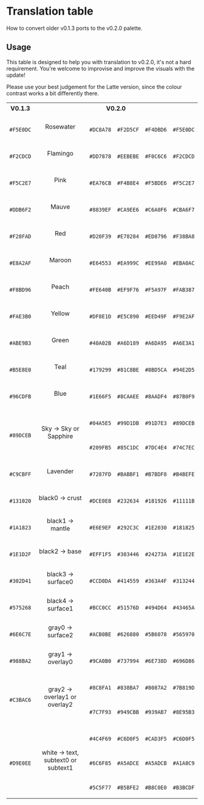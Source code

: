 # Translation table

How to convert older v0.1.3 ports to the v0.2.0 palette.

## Usage

This table is designed to help you with translation to v0.2.0, it's not a hard
requirement. You're welcome to improvise and improve the visuals with the update!

Please use your best judgement for the Latte version, since the colour contrast
works a bit differently there.

<table>
	<tr>
		<th>V0.1.3</th>
		<th colspan="5">V0.2.0</th>
	</tr>
	<tr align="center">
		<td>
			<img src="https://raw.githubusercontent.com/catppuccin/catppuccin/0.1.3/assets/palette/circles/rosewater.png" height="16" width="16"/>
			<p><code>#F5E0DC</code></p>
		</td>
		<td>Rosewater</td>
		<td>
			<img src="https://raw.githubusercontent.com/catppuccin/catppuccin/v0.2.0/assets/palette/circles/latte_rosewater.png" height="16" width="16"/>
			<p><code>#DC8A78</code></p>
		</td>
		<td>
			<img src="https://raw.githubusercontent.com/catppuccin/catppuccin/v0.2.0/assets/palette/circles/frappe_rosewater.png" height="16" width="16"/>
			<p><code>#F2D5CF</code></p>
		</td>
		<td>
			<img src="https://raw.githubusercontent.com/catppuccin/catppuccin/v0.2.0/assets/palette/circles/macchiato_rosewater.png" height="16" width="16"/>
			<p><code>#F4DBD6</code></p>
		</td>
		<td>
			<img src="https://raw.githubusercontent.com/catppuccin/catppuccin/v0.2.0/assets/palette/circles/mocha_rosewater.png" height="16" width="16"/>
			<p><code>#F5E0DC</code></p>
		</td>
	</tr>
	<tr align="center">
		<td>
			<img src="https://raw.githubusercontent.com/catppuccin/catppuccin/0.1.3/assets/palette/circles/flamingo.png" height="16" width="16"/>
			<p><code>#F2CDCD</code></p>
		</td>
		<td>Flamingo</td>
		<td>
			<img src="https://raw.githubusercontent.com/catppuccin/catppuccin/v0.2.0/assets/palette/circles/latte_flamingo.png" height="16" width="16"/>
			<p><code>#DD7878</code></p>
		</td>
		<td>
			<img src="https://raw.githubusercontent.com/catppuccin/catppuccin/v0.2.0/assets/palette/circles/frappe_flamingo.png" height="16" width="16"/>
			<p><code>#EEBEBE</code></p>
		</td>
		<td>
			<img src="https://raw.githubusercontent.com/catppuccin/catppuccin/v0.2.0/assets/palette/circles/macchiato_flamingo.png" height="16" width="16"/>
			<p><code>#F0C6C6</code></p>
		</td>
		<td>
			<img src="https://raw.githubusercontent.com/catppuccin/catppuccin/v0.2.0/assets/palette/circles/mocha_flamingo.png" height="16" width="16"/>
			<p><code>#F2CDCD</code></p>
		</td>
	</tr>
	<tr align="center">
		<td>
			<img src="https://raw.githubusercontent.com/catppuccin/catppuccin/0.1.3/assets/palette/circles/pink.png" height="16" width="16"/>
			<p><code>#F5C2E7</code></p>
		</td>
		<td>Pink</td>
		<td>
			<img src="https://raw.githubusercontent.com/catppuccin/catppuccin/v0.2.0/assets/palette/circles/latte_pink.png" height="16" width="16"/>
			<p><code>#EA76CB</code></p>
		</td>
		<td>
			<img src="https://raw.githubusercontent.com/catppuccin/catppuccin/v0.2.0/assets/palette/circles/frappe_pink.png" height="16" width="16"/>
			<p><code>#F4B8E4</code></p>
		</td>
		<td>
			<img src="https://raw.githubusercontent.com/catppuccin/catppuccin/v0.2.0/assets/palette/circles/macchiato_pink.png" height="16" width="16"/>
			<p><code>#F5BDE6</code></p>
		</td>
		<td>
			<img src="https://raw.githubusercontent.com/catppuccin/catppuccin/v0.2.0/assets/palette/circles/mocha_pink.png" height="16" width="16"/>
			<p><code>#F5C2E7</code></p>
		</td>
	</tr>
	<tr align="center">
		<td>
			<img src="https://raw.githubusercontent.com/catppuccin/catppuccin/0.1.3/assets/palette/circles/mauve.png" height="16" width="16"/>
			<p><code>#DDB6F2</code></p>
		</td>
		<td>Mauve</td>
		<td>
			<img src="https://raw.githubusercontent.com/catppuccin/catppuccin/v0.2.0/assets/palette/circles/latte_mauve.png" height="16" width="16"/>
			<p><code>#8839EF</code></p>
		</td>
		<td>
			<img src="https://raw.githubusercontent.com/catppuccin/catppuccin/v0.2.0/assets/palette/circles/frappe_mauve.png" height="16" width="16"/>
			<p><code>#CA9EE6</code></p>
		</td>
		<td>
			<img src="https://raw.githubusercontent.com/catppuccin/catppuccin/v0.2.0/assets/palette/circles/macchiato_mauve.png" height="16" width="16"/>
			<p><code>#C6A0F6</code></p>
		</td>
		<td>
			<img src="https://raw.githubusercontent.com/catppuccin/catppuccin/v0.2.0/assets/palette/circles/mocha_mauve.png" height="16" width="16"/>
			<p><code>#CBA6F7</code></p>
		</td>
	</tr>
	<tr align="center">
		<td>
			<img src="https://raw.githubusercontent.com/catppuccin/catppuccin/0.1.3/assets/palette/circles/red.png" height="16" width="16"/>
			<p><code>#F28FAD</code></p>
		</td>
		<td>Red</td>
		<td>
			<img src="https://raw.githubusercontent.com/catppuccin/catppuccin/v0.2.0/assets/palette/circles/latte_red.png" height="16" width="16"/>
			<p><code>#D20F39</code></p>
		</td>
		<td>
			<img src="https://raw.githubusercontent.com/catppuccin/catppuccin/v0.2.0/assets/palette/circles/frappe_red.png" height="16" width="16"/>
			<p><code>#E78284</code></p>
		</td>
		<td>
			<img src="https://raw.githubusercontent.com/catppuccin/catppuccin/v0.2.0/assets/palette/circles/macchiato_red.png" height="16" width="16"/>
			<p><code>#ED8796</code></p>
		</td>
		<td>
			<img src="https://raw.githubusercontent.com/catppuccin/catppuccin/v0.2.0/assets/palette/circles/mocha_red.png" height="16" width="16"/>
			<p><code>#F38BA8</code></p>
		</td>
	</tr>
	<tr align="center">
		<td>
			<img src="https://raw.githubusercontent.com/catppuccin/catppuccin/0.1.3/assets/palette/circles/maroon.png" height="16" width="16"/>
			<p><code>#E8A2AF</code></p>
		</td>
		<td>Maroon</td>
		<td>
			<img src="https://raw.githubusercontent.com/catppuccin/catppuccin/v0.2.0/assets/palette/circles/latte_maroon.png" height="16" width="16"/>
			<p><code>#E64553</code></p>
		</td>
		<td>
			<img src="https://raw.githubusercontent.com/catppuccin/catppuccin/v0.2.0/assets/palette/circles/frappe_maroon.png" height="16" width="16"/>
			<p><code>#EA999C</code></p>
		</td>
		<td>
			<img src="https://raw.githubusercontent.com/catppuccin/catppuccin/v0.2.0/assets/palette/circles/macchiato_maroon.png" height="16" width="16"/>
			<p><code>#EE99A0</code></p>
		</td>
		<td>
			<img src="https://raw.githubusercontent.com/catppuccin/catppuccin/v0.2.0/assets/palette/circles/mocha_maroon.png" height="16" width="16"/>
			<p><code>#EBA0AC</code></p>
		</td>
	</tr>
	<tr align="center">
		<td>
			<img src="https://raw.githubusercontent.com/catppuccin/catppuccin/0.1.3/assets/palette/circles/peach.png" height="16" width="16"/>
			<p><code>#F8BD96</code></p>
		</td>
		<td>Peach</td>
		<td>
			<img src="https://raw.githubusercontent.com/catppuccin/catppuccin/v0.2.0/assets/palette/circles/latte_peach.png" height="16" width="16"/>
			<p><code>#FE640B</code></p>
		</td>
		<td>
			<img src="https://raw.githubusercontent.com/catppuccin/catppuccin/v0.2.0/assets/palette/circles/frappe_peach.png" height="16" width="16"/>
			<p><code>#EF9F76</code></p>
		</td>
		<td>
			<img src="https://raw.githubusercontent.com/catppuccin/catppuccin/v0.2.0/assets/palette/circles/macchiato_peach.png" height="16" width="16"/>
			<p><code>#F5A97F</code></p>
		</td>
		<td>
			<img src="https://raw.githubusercontent.com/catppuccin/catppuccin/v0.2.0/assets/palette/circles/mocha_peach.png" height="16" width="16"/>
			<p><code>#FAB387</code></p>
		</td>
	</tr>
	<tr align="center">
		<td>
			<img src="https://raw.githubusercontent.com/catppuccin/catppuccin/0.1.3/assets/palette/circles/yellow.png" height="16" width="16"/>
			<p><code>#FAE3B0</code></p>
		</td>
		<td>Yellow</td>
		<td>
			<img src="https://raw.githubusercontent.com/catppuccin/catppuccin/v0.2.0/assets/palette/circles/latte_yellow.png" height="16" width="16"/>
			<p><code>#DF8E1D</code></p>
		</td>
		<td>
			<img src="https://raw.githubusercontent.com/catppuccin/catppuccin/v0.2.0/assets/palette/circles/frappe_yellow.png" height="16" width="16"/>
			<p><code>#E5C890</code></p>
		</td>
		<td>
			<img src="https://raw.githubusercontent.com/catppuccin/catppuccin/v0.2.0/assets/palette/circles/macchiato_yellow.png" height="16" width="16"/>
			<p><code>#EED49F</code></p>
		</td>
		<td>
			<img src="https://raw.githubusercontent.com/catppuccin/catppuccin/v0.2.0/assets/palette/circles/mocha_yellow.png" height="16" width="16"/>
			<p><code>#F9E2AF</code></p>
		</td>
	</tr>
	<tr align="center">
		<td>
			<img src="https://raw.githubusercontent.com/catppuccin/catppuccin/0.1.3/assets/palette/circles/green.png" height="16" width="16"/>
			<p><code>#ABE9B3</code></p>
		</td>
		<td>Green</td>
		<td>
			<img src="https://raw.githubusercontent.com/catppuccin/catppuccin/v0.2.0/assets/palette/circles/latte_green.png" height="16" width="16"/>
			<p><code>#40A02B</code></p>
		</td>
		<td>
			<img src="https://raw.githubusercontent.com/catppuccin/catppuccin/v0.2.0/assets/palette/circles/frappe_green.png" height="16" width="16"/>
			<p><code>#A6D189</code></p>
		</td>
		<td>
			<img src="https://raw.githubusercontent.com/catppuccin/catppuccin/v0.2.0/assets/palette/circles/macchiato_green.png" height="16" width="16"/>
			<p><code>#A6DA95</code></p>
		</td>
		<td>
			<img src="https://raw.githubusercontent.com/catppuccin/catppuccin/v0.2.0/assets/palette/circles/mocha_green.png" height="16" width="16"/>
			<p><code>#A6E3A1</code></p>
		</td>
	</tr>
	<tr align="center">
		<td>
			<img src="https://raw.githubusercontent.com/catppuccin/catppuccin/0.1.3/assets/palette/circles/teal.png" height="16" width="16"/>
			<p><code>#B5E8E0</code></p>
		</td>
		<td>Teal</td>
		<td>
			<img src="https://raw.githubusercontent.com/catppuccin/catppuccin/v0.2.0/assets/palette/circles/latte_teal.png" height="16" width="16"/>
			<p><code>#179299</code></p>
		</td>
		<td>
			<img src="https://raw.githubusercontent.com/catppuccin/catppuccin/v0.2.0/assets/palette/circles/frappe_teal.png" height="16" width="16"/>
			<p><code>#81C8BE</code></p>
		</td>
		<td>
			<img src="https://raw.githubusercontent.com/catppuccin/catppuccin/v0.2.0/assets/palette/circles/macchiato_teal.png" height="16" width="16"/>
			<p><code>#8BD5CA</code></p>
		</td>
		<td>
			<img src="https://raw.githubusercontent.com/catppuccin/catppuccin/v0.2.0/assets/palette/circles/mocha_teal.png" height="16" width="16"/>
			<p><code>#94E2D5</code></p>
		</td>
	</tr>
	<tr align="center">
		<td>
			<img src="https://raw.githubusercontent.com/catppuccin/catppuccin/0.1.3/assets/palette/circles/blue.png" height="16" width="16"/>
			<p><code>#96CDFB</code></p>
		</td>
		<td>Blue</td>
		<td>
			<img src="https://raw.githubusercontent.com/catppuccin/catppuccin/v0.2.0/assets/palette/circles/latte_blue.png" height="16" width="16"/>
			<p><code>#1E66F5</code></p>
		</td>
		<td>
			<img src="https://raw.githubusercontent.com/catppuccin/catppuccin/v0.2.0/assets/palette/circles/frappe_blue.png" height="16" width="16"/>
			<p><code>#8CAAEE</code></p>
		</td>
		<td>
			<img src="https://raw.githubusercontent.com/catppuccin/catppuccin/v0.2.0/assets/palette/circles/macchiato_blue.png" height="16" width="16"/>
			<p><code>#8AADF4</code></p>
		</td>
		<td>
			<img src="https://raw.githubusercontent.com/catppuccin/catppuccin/v0.2.0/assets/palette/circles/mocha_blue.png" height="16" width="16"/>
			<p><code>#87B0F9</code></p>
		</td>
	</tr>
	<tr align="center">
		<td>
			<img src="https://raw.githubusercontent.com/catppuccin/catppuccin/0.1.3/assets/palette/circles/sky.png" height="16" width="16"/>
			<p><code>#89DCEB</code></p>
		</td>
		<td>Sky &rarr; Sky or Sapphire</td>
		<td>
			<img src="https://raw.githubusercontent.com/catppuccin/catppuccin/v0.2.0/assets/palette/circles/latte_sky.png" height="16" width="16"/>
			<p><code>#04A5E5</code></p>
			<img src="https://raw.githubusercontent.com/catppuccin/catppuccin/v0.2.0/assets/palette/circles/latte_sapphire.png" height="16" width="16"/>
			<p><code>#209FB5</code></p>
		</td>
		<td>
			<img src="https://raw.githubusercontent.com/catppuccin/catppuccin/v0.2.0/assets/palette/circles/frappe_sky.png" height="16" width="16"/>
			<p><code>#99D1DB</code></p>
			<img src="https://raw.githubusercontent.com/catppuccin/catppuccin/v0.2.0/assets/palette/circles/frappe_sapphire.png" height="16" width="16"/>
			<p><code>#85C1DC</code></p>
		</td>
		<td>
			<img src="https://raw.githubusercontent.com/catppuccin/catppuccin/v0.2.0/assets/palette/circles/macchiato_sky.png" height="16" width="16"/>
			<p><code>#91D7E3</code></p>
			<img src="https://raw.githubusercontent.com/catppuccin/catppuccin/v0.2.0/assets/palette/circles/macchiato_sapphire.png" height="16" width="16"/>
			<p><code>#7DC4E4</code></p>
		</td>
		<td>
			<img src="https://raw.githubusercontent.com/catppuccin/catppuccin/v0.2.0/assets/palette/circles/mocha_sky.png" height="16" width="16"/>
			<p><code>#89DCEB</code></p>
			<img src="https://raw.githubusercontent.com/catppuccin/catppuccin/v0.2.0/assets/palette/circles/mocha_sapphire.png" height="16" width="16"/>
			<p><code>#74C7EC</code></p>
		</td>
	</tr>
	<tr align="center">
		<td>
			<img src="https://raw.githubusercontent.com/catppuccin/catppuccin/0.1.3/assets/palette/circles/lavender.png" height="16" width="16"/>
			<p><code>#C9CBFF</code></p>
		</td>
		<td>Lavender</td>
		<td>
			<img src="https://raw.githubusercontent.com/catppuccin/catppuccin/v0.2.0/assets/palette/circles/latte_lavender.png" height="16" width="16"/>
			<p><code>#7287FD</code></p>
		</td>
		<td>
			<img src="https://raw.githubusercontent.com/catppuccin/catppuccin/v0.2.0/assets/palette/circles/frappe_lavender.png" height="16" width="16"/>
			<p><code>#BABBF1</code></p>
		</td>
		<td>
			<img src="https://raw.githubusercontent.com/catppuccin/catppuccin/v0.2.0/assets/palette/circles/macchiato_lavender.png" height="16" width="16"/>
			<p><code>#B7BDF8</code></p>
		</td>
		<td>
			<img src="https://raw.githubusercontent.com/catppuccin/catppuccin/v0.2.0/assets/palette/circles/mocha_lavender.png" height="16" width="16"/>
			<p><code>#B4BEFE</code></p>
		</td>
	</tr>
	<tr align="center">
		<td>
			<img src="https://raw.githubusercontent.com/catppuccin/catppuccin/0.1.3/assets/palette/circles/black0.png" height="16" width="16"/>
			<p><code>#131020</code></p>
		</td>
		<td>black0 &rarr; crust</td>
		<td>
			<img src="https://raw.githubusercontent.com/catppuccin/catppuccin/v0.2.0/assets/palette/circles/latte_crust.png" height="16" width="16"/>
			<p><code>#DCE0E8</code></p>
		</td>
		<td>
			<img src="https://raw.githubusercontent.com/catppuccin/catppuccin/v0.2.0/assets/palette/circles/frappe_crust.png" height="16" width="16"/>
			<p><code>#232634</code></p>
		</td>
		<td>
			<img src="https://raw.githubusercontent.com/catppuccin/catppuccin/v0.2.0/assets/palette/circles/macchiato_crust.png" height="16" width="16"/>
			<p><code>#181926</code></p>
		</td>
		<td>
			<img src="https://raw.githubusercontent.com/catppuccin/catppuccin/v0.2.0/assets/palette/circles/mocha_crust.png" height="16" width="16"/>
			<p><code>#11111B</code></p>
		</td>
	</tr>
	<tr align="center">
		<td>
			<img src="https://raw.githubusercontent.com/catppuccin/catppuccin/0.1.3/assets/palette/circles/black1.png" height="16" width="16"/>
			<p><code>#1A1823</code></p>
		</td>
		<td>black1 &rarr; mantle</td>
		<td>
			<img src="https://raw.githubusercontent.com/catppuccin/catppuccin/v0.2.0/assets/palette/circles/latte_mantle.png" height="16" width="16"/>
			<p><code>#E6E9EF</code></p>
		</td>
		<td>
			<img src="https://raw.githubusercontent.com/catppuccin/catppuccin/v0.2.0/assets/palette/circles/frappe_mantle.png" height="16" width="16"/>
			<p><code>#292C3C</code></p>
		</td>
		<td>
			<img src="https://raw.githubusercontent.com/catppuccin/catppuccin/v0.2.0/assets/palette/circles/macchiato_mantle.png" height="16" width="16"/>
			<p><code>#1E2030</code></p>
		</td>
		<td>
			<img src="https://raw.githubusercontent.com/catppuccin/catppuccin/v0.2.0/assets/palette/circles/mocha_mantle.png" height="16" width="16"/>
			<p><code>#181825</code></p>
		</td>
	</tr>
	<tr align="center">
		<td>
			<img src="https://raw.githubusercontent.com/catppuccin/catppuccin/0.1.3/assets/palette/circles/black2.png" height="16" width="16"/>
			<p><code>#1E1D2F</code></p>
		</td>
		<td>black2 &rarr; base</td>
		<td>
			<img src="https://raw.githubusercontent.com/catppuccin/catppuccin/v0.2.0/assets/palette/circles/latte_base.png" height="16" width="16"/>
			<p><code>#EFF1F5</code></p>
		</td>
		<td>
			<img src="https://raw.githubusercontent.com/catppuccin/catppuccin/v0.2.0/assets/palette/circles/frappe_base.png" height="16" width="16"/>
			<p><code>#303446</code></p>
		</td>
		<td>
			<img src="https://raw.githubusercontent.com/catppuccin/catppuccin/v0.2.0/assets/palette/circles/macchiato_base.png" height="16" width="16"/>
			<p><code>#24273A</code></p>
		</td>
		<td>
			<img src="https://raw.githubusercontent.com/catppuccin/catppuccin/v0.2.0/assets/palette/circles/mocha_base.png" height="16" width="16"/>
			<p><code>#1E1E2E</code></p>
		</td>
	</tr>
	<tr align="center">
		<td>
			<img src="https://raw.githubusercontent.com/catppuccin/catppuccin/0.1.3/assets/palette/circles/black3.png" height="16" width="16"/>
			<p><code>#302D41</code></p>
		</td>
		<td>black3 &rarr; surface0</td>
		<td>
			<img src="https://raw.githubusercontent.com/catppuccin/catppuccin/v0.2.0/assets/palette/circles/latte_surface0.png" height="16" width="16"/>
			<p><code>#CCD0DA</code></p>
		</td>
		<td>
			<img src="https://raw.githubusercontent.com/catppuccin/catppuccin/v0.2.0/assets/palette/circles/frappe_surface0.png" height="16" width="16"/>
			<p><code>#414559</code></p>
		</td>
		<td>
			<img src="https://raw.githubusercontent.com/catppuccin/catppuccin/v0.2.0/assets/palette/circles/macchiato_surface0.png" height="16" width="16"/>
			<p><code>#363A4F</code></p>
		</td>
		<td>
			<img src="https://raw.githubusercontent.com/catppuccin/catppuccin/v0.2.0/assets/palette/circles/mocha_surface0.png" height="16" width="16"/>
			<p><code>#313244</code></p>
		</td>
	</tr>
	<tr align="center">
		<td>
			<img src="https://raw.githubusercontent.com/catppuccin/catppuccin/0.1.3/assets/palette/circles/black4.png" height="16" width="16"/>
			<p><code>#575268</code></p>
		</td>
		<td>black4 &rarr; surface1</td>
		<td>
			<img src="https://raw.githubusercontent.com/catppuccin/catppuccin/v0.2.0/assets/palette/circles/latte_surface1.png" height="16" width="16"/>
			<p><code>#BCC0CC</code></p>
		</td>
		<td>
			<img src="https://raw.githubusercontent.com/catppuccin/catppuccin/v0.2.0/assets/palette/circles/frappe_surface1.png" height="16" width="16"/>
			<p><code>#51576D</code></p>
		</td>
		<td>
			<img src="https://raw.githubusercontent.com/catppuccin/catppuccin/v0.2.0/assets/palette/circles/macchiato_surface1.png" height="16" width="16"/>
			<p><code>#494D64</code></p>
		</td>
		<td>
			<img src="https://raw.githubusercontent.com/catppuccin/catppuccin/v0.2.0/assets/palette/circles/mocha_surface1.png" height="16" width="16"/>
			<p><code>#43465A</code></p>
		</td>
	</tr>
	<tr align="center">
		<td>
			<img src="https://raw.githubusercontent.com/catppuccin/catppuccin/0.1.3/assets/palette/circles/gray0.png" height="16" width="16"/>
			<p><code>#6E6C7E</code></p>
		</td>
		<td>gray0 &rarr; surface2</td>
		<td>
			<img src="https://raw.githubusercontent.com/catppuccin/catppuccin/v0.2.0/assets/palette/circles/latte_surface2.png" height="16" width="16"/>
			<p><code>#ACB0BE</code></p>
		</td>
		<td>
			<img src="https://raw.githubusercontent.com/catppuccin/catppuccin/v0.2.0/assets/palette/circles/frappe_surface2.png" height="16" width="16"/>
			<p><code>#626880</code></p>
		</td>
		<td>
			<img src="https://raw.githubusercontent.com/catppuccin/catppuccin/v0.2.0/assets/palette/circles/macchiato_surface2.png" height="16" width="16"/>
			<p><code>#5B6078</code></p>
		</td>
		<td>
			<img src="https://raw.githubusercontent.com/catppuccin/catppuccin/v0.2.0/assets/palette/circles/mocha_surface2.png" height="16" width="16"/>
			<p><code>#565970</code></p>
		</td>
	</tr>
	<tr align="center">
		<td>
			<img src="https://raw.githubusercontent.com/catppuccin/catppuccin/0.1.3/assets/palette/circles/gray1.png" height="16" width="16"/>
			<p><code>#988BA2</code></p>
		</td>
		<td>gray1 &rarr; overlay0</td>
		<td>
			<img src="https://raw.githubusercontent.com/catppuccin/catppuccin/v0.2.0/assets/palette/circles/latte_overlay0.png" height="16" width="16"/>
			<p><code>#9CA0B0</code></p>
		</td>
		<td>
			<img src="https://raw.githubusercontent.com/catppuccin/catppuccin/v0.2.0/assets/palette/circles/frappe_overlay0.png" height="16" width="16"/>
			<p><code>#737994</code></p>
		</td>
		<td>
			<img src="https://raw.githubusercontent.com/catppuccin/catppuccin/v0.2.0/assets/palette/circles/macchiato_overlay0.png" height="16" width="16"/>
			<p><code>#6E738D</code></p>
		</td>
		<td>
			<img src="https://raw.githubusercontent.com/catppuccin/catppuccin/v0.2.0/assets/palette/circles/mocha_overlay0.png" height="16" width="16"/>
			<p><code>#696D86</code></p>
		</td>
	</tr>
	<tr align="center">
		<td>
			<img src="https://raw.githubusercontent.com/catppuccin/catppuccin/0.1.3/assets/palette/circles/gray2.png" height="16" width="16"/>
			<p><code>#C3BAC6</code></p>
		</td>
		<td>gray2 &rarr; overlay1 or overlay2</td>
		<td>
			<img src="https://raw.githubusercontent.com/catppuccin/catppuccin/v0.2.0/assets/palette/circles/latte_overlay1.png" height="16" width="16"/>
			<p><code>#8C8FA1</code></p>
			<img src="https://raw.githubusercontent.com/catppuccin/catppuccin/v0.2.0/assets/palette/circles/latte_overlay2.png" height="16" width="16"/>
			<p><code>#7C7F93</code></p>
		</td>
		<td>
			<img src="https://raw.githubusercontent.com/catppuccin/catppuccin/v0.2.0/assets/palette/circles/frappe_overlay1.png" height="16" width="16"/>
			<p><code>#838BA7</code></p>
			<img src="https://raw.githubusercontent.com/catppuccin/catppuccin/v0.2.0/assets/palette/circles/frappe_overlay2.png" height="16" width="16"/>
			<p><code>#949CBB</code></p>
		</td>
		<td>
			<img src="https://raw.githubusercontent.com/catppuccin/catppuccin/v0.2.0/assets/palette/circles/macchiato_overlay1.png" height="16" width="16"/>
			<p><code>#8087A2</code></p>
			<img src="https://raw.githubusercontent.com/catppuccin/catppuccin/v0.2.0/assets/palette/circles/macchiato_overlay2.png" height="16" width="16"/>
			<p><code>#939AB7</code></p>
		</td>
		<td>
			<img src="https://raw.githubusercontent.com/catppuccin/catppuccin/v0.2.0/assets/palette/circles/mocha_overlay1.png" height="16" width="16"/>
			<p><code>#7B819D</code></p>
			<img src="https://raw.githubusercontent.com/catppuccin/catppuccin/v0.2.0/assets/palette/circles/mocha_overlay2.png" height="16" width="16"/>
			<p><code>#8E95B3</code></p>
		</td>
	</tr>
	<tr align="center">
		<td>
			<img src="https://raw.githubusercontent.com/catppuccin/catppuccin/0.1.3/assets/palette/circles/white.png" height="16" width="16"/>
			<p><code>#D9E0EE</code></p>
		</td>
		<td>white &rarr; text, subtext0 or subtext1</td>
		<td>
			<img src="https://raw.githubusercontent.com/catppuccin/catppuccin/v0.2.0/assets/palette/circles/latte_text.png" height="16" width="16"/>
			<p><code>#4C4F69</code></p>
			<img src="https://raw.githubusercontent.com/catppuccin/catppuccin/v0.2.0/assets/palette/circles/latte_subtext0.png" height="16" width="16"/>
			<p><code>#6C6F85</code></p>
			<img src="https://raw.githubusercontent.com/catppuccin/catppuccin/v0.2.0/assets/palette/circles/latte_subtext1.png" height="16" width="16"/>
			<p><code>#5C5F77</code></p>
		</td>
		<td>
			<img src="https://raw.githubusercontent.com/catppuccin/catppuccin/v0.2.0/assets/palette/circles/frappe_text.png" height="16" width="16"/>
			<p><code>#C6D0F5</code></p>
			<img src="https://raw.githubusercontent.com/catppuccin/catppuccin/v0.2.0/assets/palette/circles/frappe_subtext0.png" height="16" width="16"/>
			<p><code>#A5ADCE</code></p>
			<img src="https://raw.githubusercontent.com/catppuccin/catppuccin/v0.2.0/assets/palette/circles/frappe_subtext1.png" height="16" width="16"/>
			<p><code>#B5BFE2</code></p>
		</td>
		<td>
			<img src="https://raw.githubusercontent.com/catppuccin/catppuccin/v0.2.0/assets/palette/circles/macchiato_text.png" height="16" width="16"/>
			<p><code>#CAD3F5</code></p>
			<img src="https://raw.githubusercontent.com/catppuccin/catppuccin/v0.2.0/assets/palette/circles/macchiato_subtext0.png" height="16" width="16"/>
			<p><code>#A5ADCB</code></p>
			<img src="https://raw.githubusercontent.com/catppuccin/catppuccin/v0.2.0/assets/palette/circles/macchiato_subtext1.png" height="16" width="16"/>
			<p><code>#B8C0E0</code></p>
		</td>
		<td>
			<img src="https://raw.githubusercontent.com/catppuccin/catppuccin/v0.2.0/assets/palette/circles/mocha_text.png" height="16" width="16"/>
			<p><code>#C6D0F5</code></p>
			<img src="https://raw.githubusercontent.com/catppuccin/catppuccin/v0.2.0/assets/palette/circles/mocha_subtext0.png" height="16" width="16"/>
			<p><code>#A1A8C9</code></p>
			<img src="https://raw.githubusercontent.com/catppuccin/catppuccin/v0.2.0/assets/palette/circles/mocha_subtext1.png" height="16" width="16"/>
			<p><code>#B3BCDF</code></p>
		</td>
	</tr>
</table>
